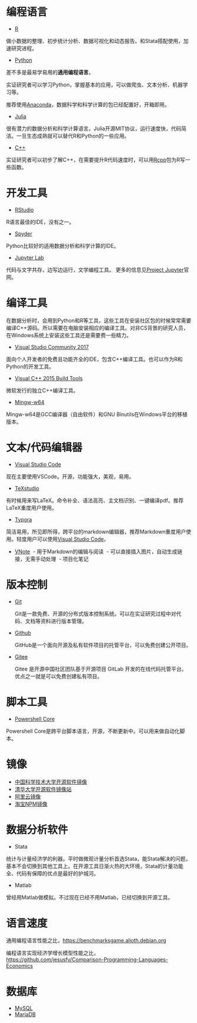 # 编程语言

- [R](http://www.r-project.org/)  

做小数据的整理、初步统计分析、数据可视化和动态报告。和Stata搭配使用，加速研究进程。

- [Python](https://www.python.org/)  

差不多是最易学易用的**通用编程语言**。

实证研究者可以学习Python，掌握基本的应用，可以做爬虫、文本分析、机器学习等。

推荐使用[Anaconda](https://www.anaconda.com/download/)，数据科学和科学计算的包已经配置好，开箱即用。

- [Julia](http://julialang.org/)  

很有潜力的数据分析和科学计算语言。Julia开源MIT协议，运行速度快，代码简洁。一旦生态成熟就可以替代R和Python的一些应用。

- [C++](https://isocpp.org)  

实证研究者可以初步了解C++，在需要提升R代码速度时，可以用[Rcpp](http://www.rcpp.org/)包为R写一些函数。

# 开发工具

- [RStudio](https://www.rstudio.com/products/rstudio/download/)  

R语言最佳的IDE，没有之一。

- [Spyder](https://github.com/spyder-ide/spyder)  

Python比较好的适用数据分析和科学计算的IDE。

- [Jupyter Lab](https://github.com/jupyterlab/jupyterlab)  

代码与文字共存，边写边运行，文学编程工具。
更多的信息见[Project Jupyter](http://jupyter.org/index.html)官网。

# 编译工具

在数据分析时，会用到Python和R等工具，这些工具在安装社区包的时候常常需要编译C++源码。所以需要在电脑安装相应的编译工具。对非CS背景的研究人员，在Windows系统上安装这些工具还是需要费一些精力。

- [Visual Studio Community 2017](https://www.visualstudio.com/zh-hans/downloads/)  

面向个人开发者的免费且功能齐全的IDE，包含C++编译工具。也可以作为R和Python的开发工具。

- [Visual C++ 2015 Build Tools](http://landinghub.visualstudio.com/visual-cpp-build-tools)  

微软发行的独立C++编译工具。

- [Mingw-w64](https://mingw-w64.org/doku.php)  

Mingw-w64是GCC编译器（自由软件）和GNU Binutils在Windows平台的移植版本。

# 文本/代码编辑器

- [Visual Studio Code](https://code.visualstudio.com)

现在主要使用VSCode。开源，功能强大，美观，易用。

- [TeXstudio](http://www.texstudio.org)

有时候用来写LaTeX。命令补全、语法高亮、主文档识别、一键编译pdf。推荐LaTeX重度用户使用。

- [Typora](https://github.com/typora)  

简洁易用，所见即所得，跨平台的markdown编辑器，推荐Markdown重度用户使用。轻度用户可以使用[Visual Studio Code](https://code.visualstudio.com)。

- [VNote](https://gitee.com/tamlok/vnote)
  - 用于Markdown的编辑与阅读
  - 可以直接插入图片，自动生成链接，无需手动处理
  - 项目化笔记

# 版本控制

- [Git](https://git-scm.com)

  Git是一款免费、开源的分布式版本控制系统。可以在实证研究过程中对代码、文档等资料进行版本管理。

- [Github](https://github.com)

  GitHub是一个面向开源及私有软件项目的托管平台，可以免费创建公开项目。

- [Gitee](https://gitee.com)

  Gitee 是开源中国社区团队基于开源项目 GitLab 开发的在线代码托管平台。优点之一就是可以免费创建私有项目。

# 脚本工具

- [Powershell Core](https://github.com/PowerShell/PowerShell)

Powershell Core是跨平台脚本语言，开源，不断更新中。可以用来做自动化脚本。

# 镜像
- [中国科学技术大学开源软件镜像](http://mirrors.ustc.edu.cn)
- [清华大学开源软件镜像站](https://mirrors.tuna.tsinghua.edu.cn)
- [阿里云镜像](http://mirrors.aliyun.com)
- [淘宝NPM镜像](https://npm.taobao.org)


# 数据分析软件

- Stata

统计与计量经济学的利器。平时做微观计量分析首选Stata，能Stata解决的问题，基本不会切换到其他工具上。在开源工具日渐火热的大环境，Stata的计量功能全、代码有保障的优点是最好的护城河。

- Matlab

曾经用Matlab做模拟。不过现在已经不用Matlab，已经切换到开源工具。

# 语言速度
通用编程语言性能之比，https://benchmarksgame.alioth.debian.org

编程语言实现经济学增长模型性能之比，https://github.com/jesusfv/Comparison-Programming-Languages-Economics


# 数据库
- [MySQL](https://www.mysql.com/cn/)
- [MariaDB](https://downloads.mariadb.org)
